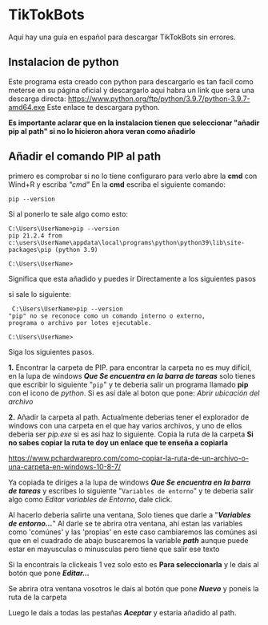 # TikTokBots
Aquí hay una guía en español para descargar TikTokBots sin errores.

## Instalacion de python
Este programa esta creado con python para descargarlo es tan facil como meterse en su
página oficial y descargarlo aqui habra un link que sera una descarga directa: https://www.python.org/ftp/python/3.9.7/python-3.9.7-amd64.exe
Este enlace te descargara python.

**Es importante aclarar que en la instalacion tienen que seleccionar "añadir pip al path" si no lo hicieron ahora veran como añadirlo**

## Añadir el comando PIP al path
primero es comprobar si no lo tiene configuraro para verlo abre la **cmd** con Wind+R y escriba *"cmd"*
En la **cmd** escriba el siguiente comando:

```
pip --version
```

Si al ponerlo te sale algo como esto:

```
C:\Users\UserName>pip --version
pip 21.2.4 from c:\users\UserName\appdata\local\programs\python\python39\lib\site-packages\pip (python 3.9)

C:\Users\UserName>
```

Significa que esta añadido y puedes ir Directamente a los siguientes pasos

si sale lo siguiente:

```
 C:\Users\UserName>pip --version
"pip" no se reconoce como un comando interno o externo,
programa o archivo por lotes ejecutable.

C:\Users\UserName>
```

Siga los siguientes pasos.

**1.** Encontrar la carpeta de PIP.
       para encontrar la carpeta no es muy difícil,
       en la lupa de windows ***Que Se encuentra en la barra de tareas*** solo tienes que escribir lo siguiente "` pip `"
       y te deberia salir un programa llamado **pip** con el icono
       de *python*. Si es así dale al boton que pone: *Abrir ubicación del archivo*

**2.** Añadir la carpeta al path.
Actualmente deberias tener el explorador de windows con una carpeta en el que hay varios archivos,
y uno de ellos deberia ser *pip.exe* si es asi haz lo siguiente.
Copia la ruta de la carpeta **Si no sabes copiar la ruta te doy un enlace que te enseña a copiarla**

https://www.pchardwarepro.com/como-copiar-la-ruta-de-un-archivo-o-una-carpeta-en-windows-10-8-7/

Ya copiada te diriges a la lupa de windows ***Que Se encuentra en la barra de tareas*** y escribes lo siguiente "`Variables de entorno`"
y te deberia salir algo como *Editar variables de Entorno*, dale click.

Al hacerlo deberia salirte una ventana, Solo tienes que darle a "***Variables de entorno...***"
Al darle se te abrira otra ventana, ahí estan las variables como 'comúnes' y las 'propias' en este caso
cambiaremos las comúnes asi que en el cuadrado de abajo 
buscaremos la variable ***path*** aunque puede estar en mayusculas o minusculas pero tiene que salir ese texto

Si la encontrais la clickeais 1 vez solo esto es **Para seleccionarla**
y le dais al botón que pone ***Editar...***

Se abrira otra ventana vosotros le dais al botón que pone ***Nuevo*** y poneis la ruta de la carpeta

Luego le dais a todas las pestañas ***Aceptar*** y estaria añadido al path.
